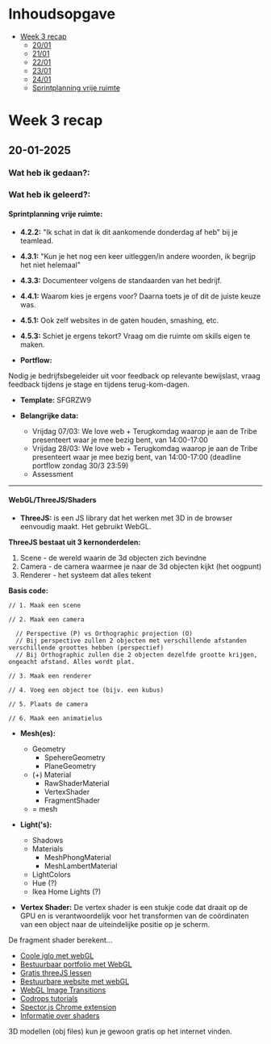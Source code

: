 # Inhoudsopgave

- [Week 3 recap](#week-3-recap)
  - [20/01](#20-01-2025)
  - [21/01](#21-01-2025)
  - [22/01](#22-01-2025)
  - [23/01](#23-01-2025)
  - [24/01](#24-01-2025)
  - [Sprintplanning vrije ruimte](#sprintplanning-vrije-ruimte:)

# Week 3 recap

## 20-01-2025

### Wat heb ik gedaan?:

### Wat heb ik geleerd?:

#### Sprintplanning vrije ruimte:

  - **4.2.2:** "Ik schat in dat ik dit aankomende donderdag af heb" bij je teamlead.
  - **4.3.1:** "Kun je het nog een keer uitleggen/in andere woorden, ik begrijp het niet helemaal"
  - **4.3.3:** Documenteer volgens de standaarden van het bedrijf.
  - **4.4.1:** Waarom kies je ergens voor? Daarna toets je of dit de juiste keuze was.
  - **4.5.1:** Ook zelf websites in de gaten houden, smashing, etc.
  - **4.5.3:** Schiet je ergens tekort? Vraag om die ruimte om skills eigen te maken.

- **Portflow:**

Nodig je bedrijfsbegeleider uit voor feedback op relevante bewijslast, vraag feedback tijdens je stage en tijdens terug-kom-dagen.

  - **Template:** SFGRZW9

  - **Belangrijke data:**
    - Vrijdag 07/03: We love web + Terugkomdag waarop je aan de Tribe presenteert waar je mee bezig bent, van 14:00-17:00
    - Vrijdag 28/03: We love web + Terugkomdag waarop je aan de Tribe presenteert waar je mee bezig bent, van 14:00-17:00 (deadline portflow zondag 30/3 23:59)
    - Assessment

---

#### WebGL/ThreeJS/Shaders

- **ThreeJS:** is een JS library dat het werken met 3D in de browser eenvoudig maakt. Het gebruikt WebGL.

**ThreeJS bestaat uit 3 kernonderdelen:**
1. Scene - de wereld waarin de 3d objecten zich bevindne
2. Camera - de camera waarmee je naar de 3d objecten kijkt (het oogpunt)
3. Renderer - het systeem dat alles tekent

**Basis code:**
```JS
// 1. Maak een scene

// 2. Maak een camera

  // Perspective (P) vs Orthographic projection (O)
  // Bij perspective zullen 2 objecten met verschillende afstanden verschillende groottes hebben (perspectief)
  // Bij Orthographic zullen die 2 objecten dezelfde grootte krijgen, ongeacht afstand. Alles wordt plat.

// 3. Maak een renderer

// 4. Voeg een object toe (bijv. een kubus)

// 5. Plaats de camera

// 6. Maak een animatielus
```

- **Mesh(es):**
  - Geometry
    - SpehereGeometry
    - PlaneGeometry
  - (+) Material
    - RawShaderMaterial
    - VertexShader
    - FragmentShader
  - = mesh
 
- **Light('s):**
  - Shadows
  - Materials
    - MeshPhongMaterial
    - MeshLambertMaterial
  -   LightColors
    - Hue (?)
    - Ikea Home Lights (?)
 
- **Vertex Shader:**
  De vertex shader is een stukje code dat draait op de GPU en is verantwoordelijk voor het transformen van de coördinaten van een object naar de uiteindelijke positie op je scherm.

De fragment shader berekent...

- [Coole iglo met webGL](igloo.inc)
- [Bestuurbaar portfolio met WebGL](bruno-simon.com)
- [Gratis threeJS lessen ](threejs-journey.com)
- [Bestuurbare website met webGL](summer-afternoon.vlucendo.com)
- [WebGL Image Transitions](tympanus.net/Development)
- [Codrops tutorials](https://tympanus.net/codrops/category/tutorials/)
- [Spector.js Chrome extension](https://chromewebstore.google.com/detail/spectorjs/denbgaamihkadbghdceggmchnflmhpmk)
- [Informatie over shaders](thebookofshaders.com)

3D modellen (obj files) kun je gewoon gratis op het internet vinden.
